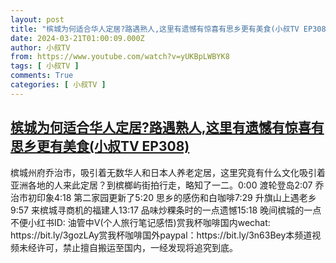 ```yaml
---
layout: post
title: "槟城为何适合华人定居?路遇熟人,这里有遗憾有惊喜有思乡更有美食(小叔TV EP308)"
date: 2024-03-21T01:00:09.000Z
author: 小叔TV
from: https://www.youtube.com/watch?v=yUKBpLWBYK8
tags: [ 小叔TV ]
comments: True
categories: [ 小叔TV ]
---
```

<!--1710982809000-->
[槟城为何适合华人定居?路遇熟人,这里有遗憾有惊喜有思乡更有美食(小叔TV EP308)](https://www.youtube.com/watch?v=yUKBpLWBYK8)
------

<div>
槟城州府乔治市，吸引着无数华人和日本人养老定居，这里究竟有什么文化吸引着亚洲各地的人来此定居？到槟榔屿街拍行走，略知了一二。0:00 渡轮登岛2:07 乔治市初印象4:18 第二家园更新了5:20 思乡的感伤和白咖啡7:29 升旗山上遇老乡9:57 来槟城寻商机的福建人13:17 品味炒粿条时的一点遗憾15:18 晚间槟城的一点不便小红书ID: 油管中V(个人旅行笔记感悟)赏我杯咖啡国内wechat: https://bit.ly/3gozLAy赏我杯咖啡国外paypal：https://bit.ly/3n63Bey本频道视频未经许可，禁止擅自搬运至国内，一经发现将追究到底。
</div>
